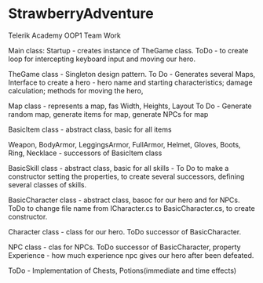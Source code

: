 # StrawberryAdventure
Telerik Academy OOP1 Team Work

Main class: Startup - creates instance of TheGame class. ToDo - to create loop for intercepting keyboard input and moving our hero.

TheGame class - Singleton design pattern.
  To Do - Generates several Maps, Interface to create a hero - hero name and starting characteristics; damage calculation; methods for moving the hero, 

Map class - represents a map, fas Width, Heights, Layout
  To Do - Generate random map, generate items for map, generate NPCs for map

BasicItem class - abstract class, basic for all items

Weapon, BodyArmor, LeggingsArmor, FullArmor, Helmet, Gloves, Boots, Ring, Necklace - successors of BasicItem class

BasicSkill class - abstract class, basic for all skills - To Do to make a constructor setting the properties, to create several successors, defining several classes of skills.

BasicCharacter class - abstract class, basoc for our hero and for NPCs. ToDo to change file name from ICharacter.cs to BasicCharacter.cs, to create constructor.

Character class - class for our hero. ToDo successor of BasicCharacter.

NPC class - clas for NPCs. ToDo successor of BasicCharacter, property Experience - how much experience npc gives our hero after been defeated.

ToDo - Implementation of Chests, Potions(immediate and time effects)
